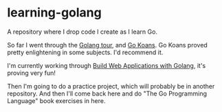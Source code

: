 # learning-golang
A repository where I drop code I create as I learn Go.

So far I went through the [Golang tour](https://tour.golang.org/welcome/1), and [Go Koans](https://github.com/cdarwin/go-koans). Go Koans proved pretty enlightening in some subjects. I'd recommend it.

I'm currently working through [Build Web Applications with Golang](https://github.com/astaxie/build-web-application-with-golang/blob/master/en/03.4.md), it's proving very fun!

Then I'm going to do a practice project, which will probably be in another repository. And then I'll come back here and do "The Go Programming Language" book exercises in here.
